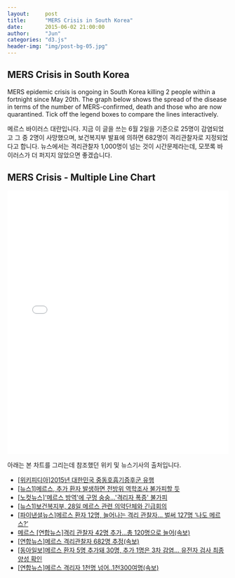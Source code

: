 ```yaml
---
layout:     post
title:      "MERS Crisis in South Korea"
date:       2015-06-02 21:00:00
author:     "Jun"
categories: "d3.js"
header-img: "img/post-bg-05.jpg"
---
```


<h2 class="section-heading">MERS Crisis in South Korea</h2>



<p>MERS epidemic crisis is ongoing in South Korea killing 2 people within a fortnight since May 20th. The graph below shows the spread of the disease in terms of the number of MERS-confirmed, death and those who are now quarantined. Tick off the legend boxes to compare the lines interactively.</p>  

<p>메르스 바이러스 대란입니다. 지금 이 글을 쓰는 6월 2일을 기준으로 25명이 감염되었고 그 중 2명이 사망했으며, 보건복지부 발표에 의하면 682명이 격리관찰자로 지정되었다고 합니다. 뉴스에서는 격리관찰자 1,000명이 넘는 것이 시간문제라는데, 모쪼록 바이러스가 더 퍼지지 않았으면 좋겠습니다.</p>


<h2 class="section-heading">MERS Crisis - Multiple Line Chart</h2>

<iframe width="100%" height="600" src="//jsfiddle.net/junkwhinger/mduup1yv/embedded/result" allowfullscreen="allowfullscreen" frameborder="0"></iframe>





<p>아래는 본 차트를 그리는데 참조했던 위키 및 뉴스기사의 출처입니다.</p>

<ul>
  <li><a href="http://ko.wikipedia.org/wiki/2015%EB%85%84_%EB%8C%80%ED%95%9C%EB%AF%BC%EA%B5%AD_%EC%A4%91%EB%8F%99%ED%98%B8%ED%9D%A1%EA%B8%B0%EC%A6%9D%ED%9B%84%EA%B5%B0_%EC%9C%A0%ED%96%89">[위키피디아]2015년 대한민국 중동호흡기증후군 유행</a></li>
  <li><a href="http://www.news1.kr/articles/?2243956">[뉴스1]메르스, 추가 환자 발생하면 전방위 역학조사 불가피할 듯</a></li>
  <li><a href="http://www.nocutnews.co.kr/news/4419358">[노컷뉴스]'메르스 방역'에 구멍 숭숭…'격리자 폭증' 불가피</a></li>
  <li><a href="http://www.news1.kr/articles/?2252946">[뉴스1]보건복지부, 28일 메르스 관련 의약단체와 긴급회의</a></li>
  <li><a href="http://www.fnnews.com/news/201505301310511171">[파이낸셜뉴스]메르스 환자 12명, 늘어나는 격리 관찰자… 벌써 127명 ‘나도 메르스?’</a></li>
  <li><a href="http://www.yonhapnews.co.kr/bulletin/2015/05/29/0200000000AKR20150529103100017.HTML?input=1179m">메르스 [연합뉴스]격리 관찰자 42명 추가…총 120명으로 늘어(속보)</a></li>
  <li><a href="http://www.yonhapnews.co.kr/bulletin/2015/06/01/0200000000AKR20150601093500017.HTML">[연합뉴스]메르스 격리관찰자 682명 추정(속보)</a></li>
  <li><a href="http://economy.donga.com/3/all/20150602/71597628/3">[동아일보]메르스 환자 5명 추가돼 30명, 추가 1명은 3차 감염… 유전자 검사 최종 양성 확인</a></li> 
  <li><a href="http://media.daum.net/society/welfare/newsview?newsid=20150603113513774">[연합뉴스]메르스 격리자 1천명 넘어..1천300여명(속보)</a></li>
</ul>
